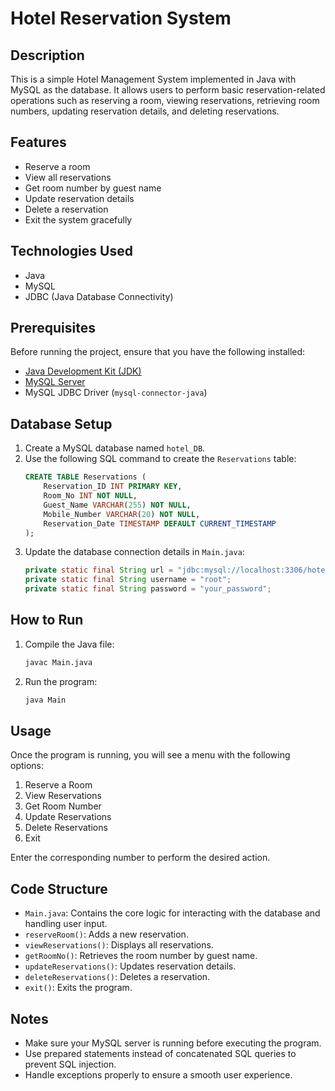 # Hotel Reservation System

## Description
This is a simple Hotel Management System implemented in Java with MySQL as the database. It allows users to perform basic reservation-related operations such as reserving a room, viewing reservations, retrieving room numbers, updating reservation details, and deleting reservations.

## Features
- Reserve a room
- View all reservations
- Get room number by guest name
- Update reservation details
- Delete a reservation
- Exit the system gracefully

## Technologies Used
- Java
- MySQL
- JDBC (Java Database Connectivity)

## Prerequisites
Before running the project, ensure that you have the following installed:
- [Java Development Kit (JDK)](https://www.oracle.com/java/technologies/javase-downloads.html)
- [MySQL Server](https://dev.mysql.com/downloads/mysql/)
- MySQL JDBC Driver (`mysql-connector-java`)

## Database Setup
1. Create a MySQL database named `hotel_DB`.
2. Use the following SQL command to create the `Reservations` table:
   ```sql
   CREATE TABLE Reservations (
       Reservation_ID INT PRIMARY KEY,
       Room_No INT NOT NULL,
       Guest_Name VARCHAR(255) NOT NULL,
       Mobile_Number VARCHAR(20) NOT NULL,
       Reservation_Date TIMESTAMP DEFAULT CURRENT_TIMESTAMP
   );
   ```
3. Update the database connection details in `Main.java`:
   ```java
   private static final String url = "jdbc:mysql://localhost:3306/hotel_DB";
   private static final String username = "root";
   private static final String password = "your_password";
   ```

## How to Run
1. Compile the Java file:
   ```sh
   javac Main.java
   ```
2. Run the program:
   ```sh
   java Main
   ```

## Usage
Once the program is running, you will see a menu with the following options:
1. Reserve a Room
2. View Reservations
3. Get Room Number
4. Update Reservations
5. Delete Reservations
0. Exit

Enter the corresponding number to perform the desired action.

## Code Structure
- `Main.java`: Contains the core logic for interacting with the database and handling user input.
- `reserveRoom()`: Adds a new reservation.
- `viewReservations()`: Displays all reservations.
- `getRoomNo()`: Retrieves the room number by guest name.
- `updateReservations()`: Updates reservation details.
- `deleteReservations()`: Deletes a reservation.
- `exit()`: Exits the program.

## Notes
- Make sure your MySQL server is running before executing the program.
- Use prepared statements instead of concatenated SQL queries to prevent SQL injection.
- Handle exceptions properly to ensure a smooth user experience.

